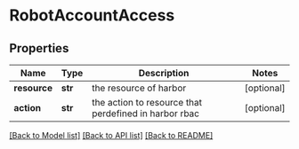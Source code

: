 # RobotAccountAccess

## Properties
Name | Type | Description | Notes
------------ | ------------- | ------------- | -------------
**resource** | **str** | the resource of harbor | [optional] 
**action** | **str** | the action to resource that perdefined in harbor rbac | [optional] 

[[Back to Model list]](../README.md#documentation-for-models) [[Back to API list]](../README.md#documentation-for-api-endpoints) [[Back to README]](../README.md)


